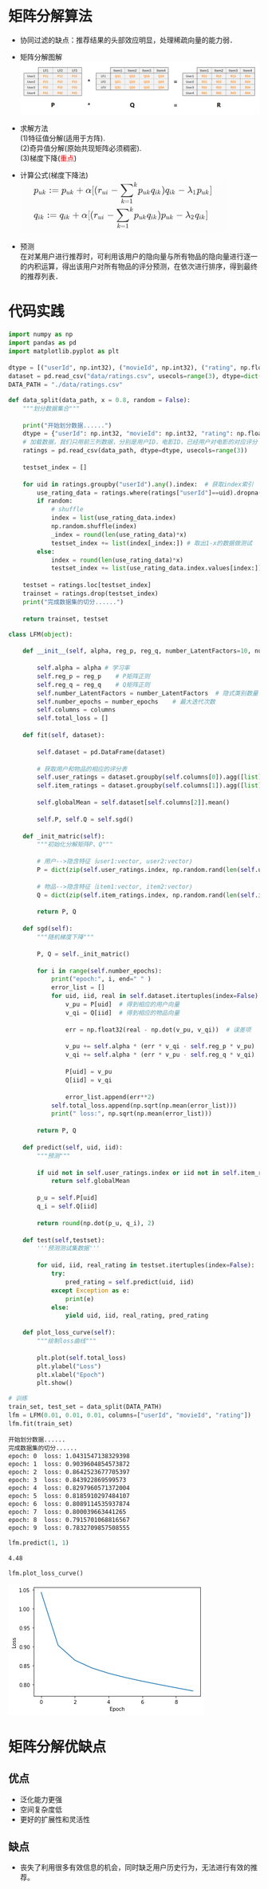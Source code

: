 # 矩阵分解算法
- 协同过滤的缺点：推荐结果的头部效应明显，处理稀疏向量的能力弱．
- 矩阵分解图解
![](./imgs/LFM矩阵分解图解.png)

- 求解方法  
(1)特征值分解(适用于方阵).  
(2)奇异值分解(原始共现矩阵必须稠密).  
(3)梯度下降(<font color="red">重点</font>)  
- 计算公式(梯度下降法)  
![](./imgs/SVD.png)  
- 预测  
在对某用户进行推荐时，可利用该用户的隐向量与所有物品的隐向量进行逐一的内积运算，得出该用户对所有物品的评分预测，在依次进行排序，得到最终的推荐列表．

# 代码实践


```python
import numpy as np
import pandas as pd
import matplotlib.pyplot as plt

dtype = [("userId", np.int32), ("movieId", np.int32), ("rating", np.float32)]
dataset = pd.read_csv("data/ratings.csv", usecols=range(3), dtype=dict(dtype))
DATA_PATH = "./data/ratings.csv"
```


```python
def data_split(data_path, x = 0.8, random = False):
    """划分数据集合"""
    
    print("开始划分数据......")
    dtype = {"userId": np.int32, "movieId": np.int32, "rating": np.float32}
    # 加载数据，我们只用前三列数据，分别是用户ID，电影ID，已经用户对电影的对应评分
    ratings = pd.read_csv(data_path, dtype=dtype, usecols=range(3))
    
    testset_index = []
    
    for uid in ratings.groupby("userId").any().index:  # 获取index索引
        use_rating_data = ratings.where(ratings["userId"]==uid).dropna()
        if random:
            # shuffle
            index = list(use_rating_data.index)
            np.random.shuffle(index)
            _index = round(len(use_rating_data)*x)
            testset_index += list(index[_index:]) # 取出1-x的数据做测试
        else:
            index = round(len(use_rating_data)*x)
            testset_index += list(use_rating_data.index.values[index:])
            
    testset = ratings.loc[testset_index]
    trainset = ratings.drop(testset_index)
    print("完成数据集的切分......")
    
    return trainset, testset
```


```python
class LFM(object):

    def __init__(self, alpha, reg_p, reg_q, number_LatentFactors=10, number_epochs=10, columns=["uid", "iid", "rating"]):
        
        self.alpha = alpha # 学习率
        self.reg_p = reg_p    # P矩阵正则
        self.reg_q = reg_q    # Q矩阵正则
        self.number_LatentFactors = number_LatentFactors  # 隐式类别数量
        self.number_epochs = number_epochs    # 最大迭代次数
        self.columns = columns
        self.total_loss = []
        
    def fit(self, dataset):
        
        self.dataset = pd.DataFrame(dataset)
        
        # 获取用户和物品的相应的评分表
        self.user_ratings = dataset.groupby(self.columns[0]).agg([list])[[self.columns[1], self.columns[2]]]
        self.item_ratings = dataset.groupby(self.columns[1]).agg([list])[[self.columns[0], self.columns[2]]]

        self.globalMean = self.dataset[self.columns[2]].mean()
        
        self.P, self.Q = self.sgd()
        
    def _init_matric(self):
        """初始化分解矩阵P、Q"""
        
        # 用户-->隐含特征｛user1:vector, user2:vector｝
        P = dict(zip(self.user_ratings.index, np.random.rand(len(self.user_ratings), self.number_LatentFactors).astype(np.float32)))
        
        # 物品-->隐含特征｛item1:vector, item2:vector｝
        Q = dict(zip(self.item_ratings.index, np.random.rand(len(self.item_ratings), self.number_LatentFactors).astype(np.float32)))
        
        return P, Q
    
    def sgd(self):
        """随机梯度下降"""
        
        P, Q = self._init_matric()
        
        for i in range(self.number_epochs):
            print("epoch:", i, end=" " )
            error_list = []
            for uid, iid, real in self.dataset.itertuples(index=False):
                v_pu = P[uid]  # 得到相应的用户向量
                v_qi = Q[iid]  # 得到相应的物品向量
                
                err = np.float32(real - np.dot(v_pu, v_qi))  # 误差项
                
                v_pu += self.alpha * (err * v_qi - self.reg_p * v_pu)  #　加入正则项L2
                v_qi += self.alpha * (err * v_pu - self.reg_q * v_qi)
                
                P[uid] = v_pu
                Q[iid] = v_qi
                
                error_list.append(err**2)
            self.total_loss.append(np.sqrt(np.mean(error_list)))
            print(" loss:", np.sqrt(np.mean(error_list)))
            
        return P, Q
    
    def predict(self, uid, iid):
        """预测"""
        
        if uid not in self.user_ratings.index or iid not in self.item_ratings.index:
            return self.globalMean
        
        p_u = self.P[uid]
        q_i = self.Q[iid]
        
        return round(np.dot(p_u, q_i), 2)
    
    def test(self,testset):
        '''预测测试集数据'''
    
        for uid, iid, real_rating in testset.itertuples(index=False):
            try:
                pred_rating = self.predict(uid, iid)
            except Exception as e:
                print(e)
            else:
                yield uid, iid, real_rating, pred_rating
                
    def plot_loss_curve(self):
        """绘制loss曲线"""
        
        plt.plot(self.total_loss)
        plt.ylabel("Loss")
        plt.xlabel("Epoch")
        plt.show()
```


```python
# 训练
train_set, test_set = data_split(DATA_PATH)
lfm = LFM(0.01, 0.01, 0.01, columns=["userId", "movieId", "rating"])
lfm.fit(train_set)
```

    开始划分数据......
    完成数据集的切分......
    epoch: 0  loss: 1.0431547138329398
    epoch: 1  loss: 0.9039604854573872
    epoch: 2  loss: 0.8642523677705397
    epoch: 3  loss: 0.843922869599573
    epoch: 4  loss: 0.8297960571372004
    epoch: 5  loss: 0.8185910297484107
    epoch: 6  loss: 0.8089114535937874
    epoch: 7  loss: 0.800039663441265
    epoch: 8  loss: 0.7915701068816567
    epoch: 9  loss: 0.7832709857508555


```python
lfm.predict(1, 1)
```


    4.48


```python
lfm.plot_loss_curve()
```


![png](./imgs/output_9_0.png)
    


# 矩阵分解优缺点
## 优点
- 泛化能力更强
- 空间复杂度低
- 更好的扩展性和灵活性

## 缺点
- 丧失了利用很多有效信息的机会，同时缺乏用户历史行为，无法进行有效的推荐。
